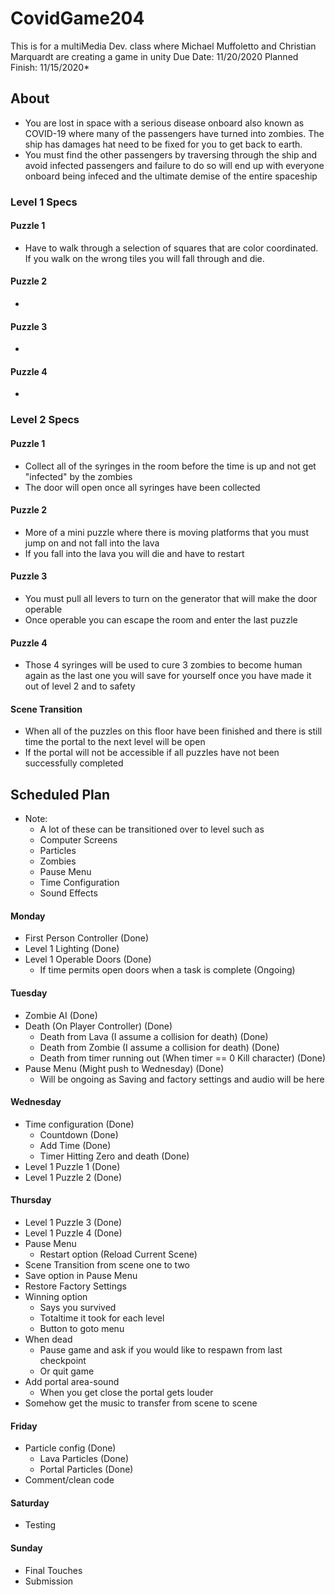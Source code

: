 # CovidGame204
This is for a multiMedia Dev. class where Michael Muffoletto and Christian Marquardt are creating a game in unity
Due Date: 11/20/2020 Planned Finish: 11/15/2020*
## About
- You are lost in space with a serious disease onboard also known as COVID-19 where many of the passengers have turned into zombies. The ship has damages hat need to be fixed for you to get back to earth.
- You must find the other passengers by traversing through the ship and avoid infected passengers and failure to do so will end up with everyone onboard being infeced and the ultimate demise of the entire spaceship 


### Level 1 Specs

#### Puzzle 1
- Have to walk through a selection of squares that are color coordinated. If you walk on the wrong tiles you will fall through and die.

#### Puzzle 2
-

#### Puzzle 3
-

#### Puzzle 4
- 

### Level 2 Specs

#### Puzzle 1
- Collect all of the syringes in the room before the time is up and not get "infected" by the zombies
- The door will open once all syringes have been collected

#### Puzzle 2
- More of a mini puzzle where there is moving platforms that you must jump on and not fall into the lava
- If you fall into the lava you will die and have to restart

#### Puzzle 3
- You must pull all levers to turn on the generator that will make the door operable
- Once operable you can escape the room and enter the last puzzle

#### Puzzle 4
- Those 4 syringes will be used to cure 3 zombies to become human again as the last one you will save for yourself once you have made it out of level 2 and to safety

#### Scene Transition
- When all of the puzzles on this floor have been finished and there is still time the portal to the next level will be open
- If the portal will not be accessible if all puzzles have not been successfully completed

## Scheduled Plan
- Note:
  - A lot of these can be transitioned over to level such as
   - Computer Screens
   - Particles
   - Zombies
   - Pause Menu
   - Time Configuration
   - Sound Effects
   
#### Monday
- First Person Controller (Done)
- Level 1 Lighting (Done)
- Level 1 Operable Doors (Done)
  - If time permits open doors when a task is complete (Ongoing)

#### Tuesday
- Zombie AI (Done)
- Death (On Player Controller) (Done)
  - Death from Lava (I assume a collision for death) (Done)
  - Death from Zombie (I assume a collision for death) (Done)
  - Death from timer running out (When timer == 0 Kill character) (Done)
- Pause Menu (Might push to Wednesday) (Done)
  - Will be ongoing as Saving and factory settings and audio will be here 


#### Wednesday
- Time configuration (Done)
  - Countdown (Done)
  - Add Time (Done)
  - Timer Hitting Zero and death (Done)
- Level 1 Puzzle 1 (Done)
- Level 1 Puzzle 2 (Done)

#### Thursday
- Level 1 Puzzle 3 (Done)
- Level 1 Puzzle 4 (Done)
- Pause Menu
  - Restart option
  (Reload Current Scene)
- Scene Transition from scene one to two
- Save option in Pause Menu
- Restore Factory Settings
- Winning option
  - Says you survived
  - Totaltime it took for each level
  - Button to goto menu
- When dead
  - Pause game and ask if you would like to respawn from last checkpoint
  - Or quit game
- Add portal area-sound
  - When you get close the portal gets louder
- Somehow get the music to transfer from scene to scene

#### Friday
- Particle config (Done)
  - Lava Particles (Done)
  - Portal Particles (Done)
- Comment/clean code

#### Saturday
- Testing

#### Sunday
- Final Touches 
- Submission 

